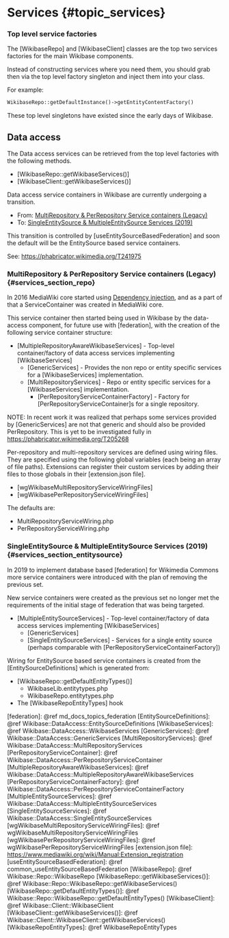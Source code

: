 # Services {#topic_services}

### Top level service factories

The [WikibaseRepo] and [WikibaseClient] classes are the top two services factories for the main Wikibase components.

Instead of constructing services where you need them, you should grab then via the top level factory singleton and inject them into your class.

For example:

```php
WikibaseRepo::getDefaultInstance()->getEntityContentFactory()
```

These top level singletons have existed since the early days of Wikibase.

## Data access

The Data access services can be retrieved from the top level factories with the following methods.

 - [WikibaseRepo::getWikibaseServices()]
 - [WikibaseClient::getWikibaseServices()]

Data access service containers in Wikibase are currently undergoing a transition.
 - From: [MultiRepository & PerRepository Service containers (Legacy)](#services_section_repo)
 - To: [SingleEntitySource & MultipleEntitySource Services (2019)](#services_section_entitysource)

This transition is controlled by [useEntitySourceBasedFederation] and soon the default will be the EntitySource based service containers.

See: https://phabricator.wikimedia.org/T241975

### MultiRepository & PerRepository Service containers (Legacy) {#services_section_repo}

In 2016 MediaWiki core started using [Dependency injection](https://doc.wikimedia.org/mediawiki-core/master/php/md_docs_Injection.html),
and as a part of that a ServiceContainer was created in MediaWiki core.

This service container then started being used in Wikibase by the data-access component, for future use with [federation], with the creation of the following service container structure:

 - [MultipleRepositoryAwareWikibaseServices] - Top-level container/factory of data access services implementing [WikibaseServices]
   - [GenericServices] - Provides the non repo or entity specific services for a [WikibaseServices] implementation.
   - [MultiRepositoryServices] - Repo or entity specific services for a [WikibaseServices] implementation.
     - [PerRepositoryServiceContainerFactory] - Factory for [PerRepositoryServiceContainer]s for a single repository.

NOTE: In recent work it was realized that perhaps some services provided by [GenericServices] are not that generic
and should also be provided PerRepository. This is yet to be investigated fully in https://phabricator.wikimedia.org/T205268

Per-repository and multi-repository services are defined using wiring files.
They are specified using the following global variables (each being an array of file paths).
Extensions can register their custom services by adding their files to those globals in their [extension.json file].

 - [wgWikibaseMultiRepositoryServiceWiringFiles]
 - [wgWikibasePerRepositoryServiceWiringFiles]

The defaults are:
 - MultiRepositoryServiceWiring.php
 - PerRepositoryServiceWiring.php

### SingleEntitySource & MultipleEntitySource Services (2019) {#services_section_entitysource}

In 2019 to implement database based [federation] for Wikimedia Commons more service containers were introduced with the plan of removing the previous set.

New service containers were created as the previous set no longer met the requirements of the initial stage of federation that was being targeted.

 - [MultipleEntitySourceServices] - Top-level container/factory of data access services implementing [WikibaseServices]
   - [GenericServices]
   - [SingleEntitySourceServices] - Services for a single entity source (perhaps comparable with [PerRepositoryServiceContainerFactory])

Wiring for EntitySource based service containers is created from the [EntitySourceDefinitions] which is generated from:
 - [WikibaseRepo::getDefaultEntityTypes()]
   - WikibaseLib.entitytypes.php
   - WikibaseRepo.entitytypes.php
 - The [WikibaseRepoEntityTypes] hook

[federation]: @ref md_docs_topics_federation
[EntitySourceDefinitions]: @ref Wikibase::DataAccess::EntitySourceDefinitions
[WikibaseServices]: @ref Wikibase::DataAccess::WikibaseServices
[GenericServices]: @ref Wikibase::DataAccess::GenericServices
[MultiRepositoryServices]: @ref Wikibase::DataAccess::MultiRepositoryServices
[PerRepositoryServiceContainer]: @ref Wikibase::DataAccess::PerRepositoryServiceContainer
[MultipleRepositoryAwareWikibaseServices]: @ref Wikibase::DataAccess::MultipleRepositoryAwareWikibaseServices
[PerRepositoryServiceContainerFactory]: @ref Wikibase::DataAccess::PerRepositoryServiceContainerFactory
[MultipleEntitySourceServices]: @ref Wikibase::DataAccess::MultipleEntitySourceServices
[SingleEntitySourceServices]: @ref Wikibase::DataAccess::SingleEntitySourceServices
[wgWikibaseMultiRepositoryServiceWiringFiles]: @ref wgWikibaseMultiRepositoryServiceWiringFiles
[wgWikibasePerRepositoryServiceWiringFiles]: @ref wgWikibasePerRepositoryServiceWiringFiles
[extension.json file]: https://www.mediawiki.org/wiki/Manual:Extension_registration
[useEntitySourceBasedFederation]: @ref common_useEntitySourceBasedFederation
[WikibaseRepo]: @ref Wikibase::Repo::WikibaseRepo
[WikibaseRepo::getWikibaseServices()]: @ref Wikibase::Repo::WikibaseRepo::getWikibaseServices()
[WikibaseRepo::getDefaultEntityTypes()]: @ref Wikibase::Repo::WikibaseRepo::getDefaultEntityTypes()
[WikibaseClient]: @ref Wikibase::Client::WikibaseClient
[WikibaseClient::getWikibaseServices()]: @ref Wikibase::Client::WikibaseClient::getWikibaseServices()
[WikibaseRepoEntityTypes]: @ref WikibaseRepoEntityTypes
